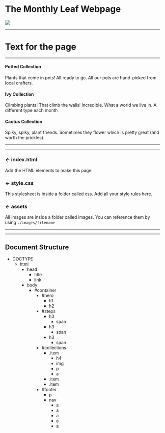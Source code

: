 # The Monthly Leaf Webpage

<img src="https://cdn.glitch.com/23654191-ea3f-4bc9-b409-a35eb219378b%2FTheMonthlyLeaf.png?v=1598578646247">

---

# Text for the page

---

#### Potted Collection

Plants that come in pots! All ready to go. All our pots are hand-picked from local crafters.

#### Ivy Collection

Climbing plants! That climb the walls! Incredible. What a world we live in. A different type each month

#### Cactus Collection

Spiky, spiky, plant friends. Sometimes they flower which is pretty great (and worth the prickles).

---

---

### ← index.html

Add the HTML elements to make this page

### ← style.css

This stylesheet is inside a folder called css. Add all your style rules here.

### ← assets

All images are inside a folder called images. You can reference them by using `./images/filename`

---

---

## Document Structure

- DOCTYPE
  - html
    - head
      - title
      - link
    - body
      - #container
        - #hero
          - h1
          - h2
        - #steps
          - h3
            - span
          - h3
            - span
          - h3
            - span
        - #collections
          - .item
            - h4
            - img
            - p
            - a
          - .item
          - .item
        - #footer
          - p
          - nav
            - a
            - a
            - a
            - a
            - a
